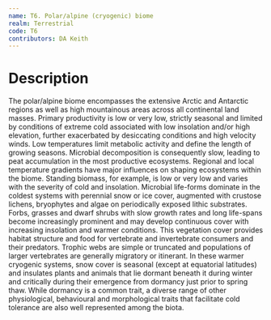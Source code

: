 ```yaml
---
name: T6. Polar/alpine (cryogenic) biome
realm: Terrestrial
code: T6
contributors: DA Keith
---
```


# Description
 The polar/alpine biome encompasses the extensive Arctic and Antarctic regions as well as high mountainous areas across all continental land masses. Primary productivity is low or very low, strictly seasonal and limited by conditions of extreme cold associated with low insolation and/or high elevation, further exacerbated by desiccating conditions and high velocity winds. Low temperatures limit metabolic activity and define the length of growing seasons. Microbial decomposition is consequently slow, leading to peat accumulation in the most productive ecosystems. Regional and local temperature gradients have major influences on shaping ecosystems within the biome. Standing biomass, for example, is low or very low and varies with the severity of cold and insolation. Microbial life-forms dominate in the coldest systems with perennial snow or ice cover, augmented with crustose lichens, bryophytes and algae on periodically exposed lithic substrates. Forbs, grasses and dwarf shrubs with slow growth rates and long life-spans become increasingly prominent and may develop continuous cover with increasing insolation and warmer conditions. This vegetation cover provides habitat structure and food for vertebrate and invertebrate consumers and their predators. Trophic webs are simple or truncated and populations of larger vertebrates are generally migratory or itinerant. In these warmer cryogenic systems, snow cover is seasonal (except at equatorial latitudes) and insulates plants and animals that lie dormant beneath it during winter and critically during their emergence from dormancy just prior to spring thaw. While dormancy is a common trait, a diverse range of other physiological, behavioural and morphological traits that facilitate cold tolerance are also well represented among the biota. 

